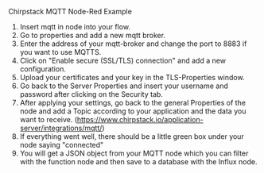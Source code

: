 Chirpstack MQTT Node-Red Example

1. Insert mqtt in node into your flow.
2. Go to properties and add a new mqtt broker.
3. Enter the address of your mqtt-broker and change the port to 8883 if you want to use MQTTS.
4. Click on "Enable secure (SSL/TLS) connection" and add a new configuration.
5. Upload your certificates and your key in the TLS-Properties window.
6. Go back to the Server Properties and insert your username and password after clicking on the Security tab.
7. After applying your settings, go back to the general Properties of the node and add a Topic according to your application and the data you want to receive. (https://www.chirpstack.io/application-server/integrations/mqtt/)
8. If everything went well, there should be a little green box under your node saying "connected"
9. You will get a JSON object from your MQTT node which you can filter with the function node and then save to a database with the Influx node.
